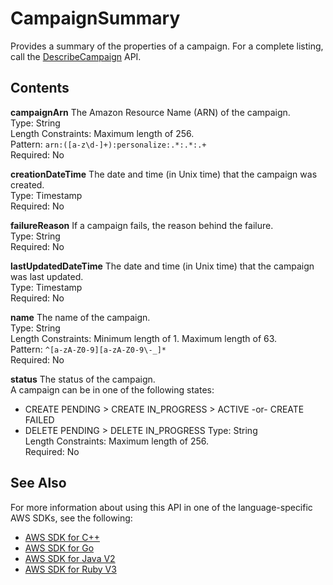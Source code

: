 # CampaignSummary<a name="API_CampaignSummary"></a>

Provides a summary of the properties of a campaign\. For a complete listing, call the [DescribeCampaign](API_DescribeCampaign.md) API\.

## Contents<a name="API_CampaignSummary_Contents"></a>

 **campaignArn**   <a name="personalize-Type-CampaignSummary-campaignArn"></a>
The Amazon Resource Name \(ARN\) of the campaign\.  
Type: String  
Length Constraints: Maximum length of 256\.  
Pattern: `arn:([a-z\d-]+):personalize:.*:.*:.+`   
Required: No

 **creationDateTime**   <a name="personalize-Type-CampaignSummary-creationDateTime"></a>
The date and time \(in Unix time\) that the campaign was created\.  
Type: Timestamp  
Required: No

 **failureReason**   <a name="personalize-Type-CampaignSummary-failureReason"></a>
If a campaign fails, the reason behind the failure\.  
Type: String  
Required: No

 **lastUpdatedDateTime**   <a name="personalize-Type-CampaignSummary-lastUpdatedDateTime"></a>
The date and time \(in Unix time\) that the campaign was last updated\.  
Type: Timestamp  
Required: No

 **name**   <a name="personalize-Type-CampaignSummary-name"></a>
The name of the campaign\.  
Type: String  
Length Constraints: Minimum length of 1\. Maximum length of 63\.  
Pattern: `^[a-zA-Z0-9][a-zA-Z0-9\-_]*`   
Required: No

 **status**   <a name="personalize-Type-CampaignSummary-status"></a>
The status of the campaign\.  
A campaign can be in one of the following states:  
+ CREATE PENDING > CREATE IN\_PROGRESS > ACTIVE \-or\- CREATE FAILED
+ DELETE PENDING > DELETE IN\_PROGRESS
Type: String  
Length Constraints: Maximum length of 256\.  
Required: No

## See Also<a name="API_CampaignSummary_SeeAlso"></a>

For more information about using this API in one of the language\-specific AWS SDKs, see the following:
+  [AWS SDK for C\+\+](https://docs.aws.amazon.com/goto/SdkForCpp/personalize-2018-05-22/CampaignSummary) 
+  [AWS SDK for Go](https://docs.aws.amazon.com/goto/SdkForGoV1/personalize-2018-05-22/CampaignSummary) 
+  [AWS SDK for Java V2](https://docs.aws.amazon.com/goto/SdkForJavaV2/personalize-2018-05-22/CampaignSummary) 
+  [AWS SDK for Ruby V3](https://docs.aws.amazon.com/goto/SdkForRubyV3/personalize-2018-05-22/CampaignSummary) 